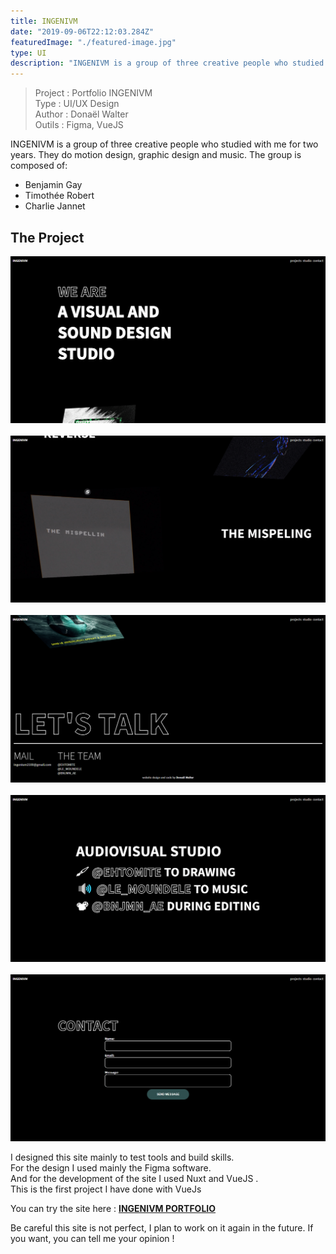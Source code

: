 ```yaml
---
title: INGENIVM
date: "2019-09-06T22:12:03.284Z"
featuredImage: "./featured-image.jpg"
type: UI
description: "INGENIVM is a group of three creative people who studied with me for two years. They do motion design, graphic design and music.The group is composed of: Benjamin Gay, Timothée Robert, Charlie Jannet"
---
```


> Project : Portfolio INGENIVM <br>
> Type : UI/UX Design <br>
> Author : Donaël Walter<br>
> Outils : Figma, VueJS

<div class="introP">
  INGENIVM is a group of three creative people who studied with me for two years. They do motion design, graphic design and music. 
  The group is composed of: <br/>

  - Benjamin Gay 
  - Timothée Robert 
  - Charlie Jannet

</div>

## The Project
![Loader](./c1-min.png)
<br></br>
![Loader](./c2-min.png)
<br></br>
![Loader](./c3-min.png)
<br></br>
![Loader](./c4-min.png)
<br></br>
![Loader](./c5-min.png)

I designed this site mainly to test tools and build skills. <br/>
For the design I used mainly the Figma software. <br/>
And for the development  of the site I used Nuxt and VueJS . <br/>
This is the first project I have done with VueJs 

You can try the site here : <a href="https://ingenium-portfolio.netlify.com" target="_blanck"><b>INGENIVM PORTFOLIO</b></a>

Be careful this site is not perfect, I plan to work on it again in the future. 
If you want, you can tell me your opinion !